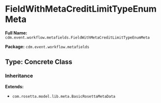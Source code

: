 # FieldWithMetaCreditLimitTypeEnumMeta

**Full Name:** `cdm.event.workflow.metafields.FieldWithMetaCreditLimitTypeEnumMeta`

**Package:** `cdm.event.workflow.metafields`

## Type: Concrete Class

### Inheritance

**Extends:**
- `com.rosetta.model.lib.meta.BasicRosettaMetaData`

